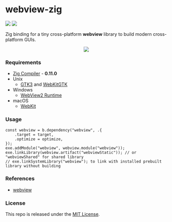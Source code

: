 # webview-zig

[![](https://img.shields.io/github/v/tag/thechampagne/webview-zig?label=version)](https://github.com/thechampagne/webview-zig/releases/latest) [![](https://img.shields.io/github/license/thechampagne/webview-zig)](https://github.com/thechampagne/webview-zig/blob/main/LICENSE)

Zig binding for a tiny cross-platform **webview** library to build modern cross-platform GUIs.

<p align="center">
<img src="https://raw.githubusercontent.com/thechampagne/webview-zig/main/.github/assets/screenshot.png"/>
</p>

### Requirements
 - [Zig Compiler](https://ziglang.org/) - **0.11.0**
 - Unix
   - [GTK3](https://webkitgtk.org/) and [WebKitGTK](https://webkitgtk.org/)
 - Windows
   - [WebView2 Runtime](https://developer.microsoft.com/en-us/microsoft-edge/webview2/)
 - macOS
   - [WebKit](https://webkit.org/)

### Usage
```zig
const webview = b.dependency("webview", .{
    .target = target,
    .optimize = optimize,
});
exe.addModule("webview", webview.module("webview"));
exe.linkLibrary(webview.artifact("webviewStatic")); // or "webviewShared" for shared library
// exe.linkSystemLibrary("webview"); to link with installed prebuilt library without building
```

### References
 - [webview](https://github.com/webview/webview)

### License

This repo is released under the [MIT License](https://github.com/thechampagne/webview-zig/blob/main/LICENSE).
